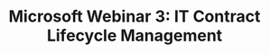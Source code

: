 ---
highlight: "false" 
title: "Microsoft Webinar 3: IT Contract Lifecycle Management"
description: "The final session addressed Microsoft Contract and Lifecycle Management best practices including how to manage requirements, ensure audi readiness, and recommendations on how to centralize Microsoft services within an agency."
url-link: "https://community.max.gov/download/attachments/2204974006/Microsoft%20Training%203%20IT%20Contract%20Lifecyle%20Management_20210928.pptx?api=v2"
type: "HTML"
gov-only: "true"
is-external: "false"
publication-date: "Janaury 2022"
reading-time: "60"
resource-type: "Guidance"
filter: "acquisition-best-practices"
audience: "contracts-acquisitions"
branded-offerings: "oem-acquisition-initiatives"
---